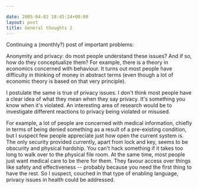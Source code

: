 ```yaml
---

date: 2005-04-02 18:45:24+00:00
layout: post
title: General thoughts 2
---
```


Continuing a (monthly?) post of important problems:

Anonymity and privacy: do most people understand these issues?  And if so, how do they conceptualize them?  For example, there is a theory in economics concerned with behaviour.  It turns out most people have difficulty in thinking of money in abstract terms (even though a lot of economic theory is based on that very principle).

I postulate the same is true of privacy issues.  I don't think most people have a clear idea of what they mean when they say privacy.  It's something you know when it's violated.  An interesting area of research would be to investigate different reactions to privacy being violated or misused.

For example, a lot of people are concerned with medical information, chiefly in terms of being denied something as a result of a pre-existing condition, but I suspect few people appreciate just how open the current system is.  The only security provided currently, apart from lock and key, seems to be obscurity and physical hardship.  You can't hack something if it takes too long to walk over to the physical file room.  At the same time, most people just want medical care to be there for them.  They favour access over things like safety and effectiveness -- probably because you need the first thing to have the rest.  So I suspect, couched in that type of enabling language, privacy issues in health could be addressed.
